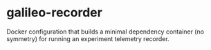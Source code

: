 galileo-recorder
================

Docker configuration that builds a minimal dependency container (no symmetry) for running an experiment telemetry recorder.
